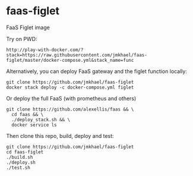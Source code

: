 # faas-figlet
FaaS Figlet image

Try on PWD:

```
http://play-with-docker.com/?stack=https://raw.githubusercontent.com/jmkhael/faas-figlet/master/docker-compose.yml&stack_name=func
```

Alternatively, you can deploy FaaS gateway and the figlet function locally:
```
git clone https://github.com/jmkhael/faas-figlet
docker stack deploy -c docker-compose.yml figlet
```

Or deploy the full FaaS (with prometheus and others)
```
git clone https://github.com/alexellis/faas && \
  cd faas && \
  ./deploy_stack.sh && \
  docker service ls
```

Then clone this repo, build, deploy and test:

```
git clone https://github.com/jmkhael/faas-figlet
cd faas-figlet
./build.sh
./deploy.sh
./test.sh
```
